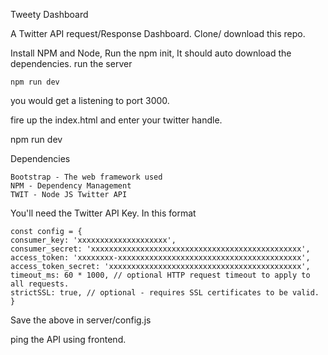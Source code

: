 Tweety Dashboard

A Twitter API request/Response Dashboard.
Clone/ download this repo.

Install NPM and Node,
Run the npm init, 
It should auto download the dependencies.
run the server

    npm run dev
 you would get a listening to port 3000.
 
 fire up the index.html and enter your twitter handle.

npm run dev

Dependencies

    Bootstrap - The web framework used
    NPM - Dependency Management    
    TWIT - Node JS Twitter API 
    
   You'll need the Twitter API Key. 
   In this format
   
    const config = {
    consumer_key: 'xxxxxxxxxxxxxxxxxxxx',
    consumer_secret: 'xxxxxxxxxxxxxxxxxxxxxxxxxxxxxxxxxxxxxxxxxxxxxxx',
    access_token: 'xxxxxxxx-xxxxxxxxxxxxxxxxxxxxxxxxxxxxxxxxxxxxxxxxx',
    access_token_secret: 'xxxxxxxxxxxxxxxxxxxxxxxxxxxxxxxxxxxxxxxxxxx',
    timeout_ms: 60 * 1000, // optional HTTP request timeout to apply to all requests.
    strictSSL: true, // optional - requires SSL certificates to be valid.
    }

Save the above in server/config.js

ping the API using frontend. 

